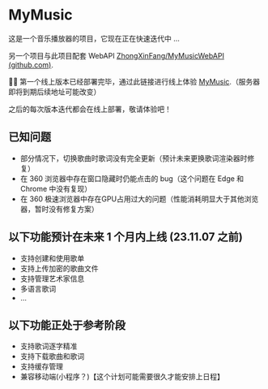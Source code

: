 # MyMusic

这是一个音乐播放器的项目，它现在正在快速迭代中 ...

另一个项目与此项目配套 WebAPI [ZhongXinFang/MyMusicWebAPI (github.com)](https://github.com/ZhongXinFang/MyMusicWebAPI).

🎉🎉 第一个线上版本已经部署完毕，通过此链接进行线上体验 [MyMusic](https://43.139.98.76/).（服务器即将到期后续地址可能改变）

之后的每次版本迭代都会在线上部署，敬请体验吧！



## 已知问题

- 部分情况下，切换歌曲时歌词没有完全更新（预计未来更换歌词渲染器时修复）
- 在 360 浏览器中存在窗口隐藏时仍能点击的 bug（这个问题在 Edge 和 Chrome 中没有复现）
- 在 360 极速浏览器中存在GPU占用过大的问题（性能消耗明显大于其他浏览器，暂时没有修复方案）



## 以下功能预计在未来 1 个月内上线 (23.11.07 之前)

- 支持创建和使用歌单
- 支持上传加密的歌曲文件
- 支持管理艺术家信息
- 多语言歌词
- ...

## 以下功能正处于参考阶段

- 支持歌词逐字精准
- 支持下载歌曲和歌词
- 支持缓存管理
- 兼容移动端(小程序？)【这个计划可能需要很久才能安排上日程】